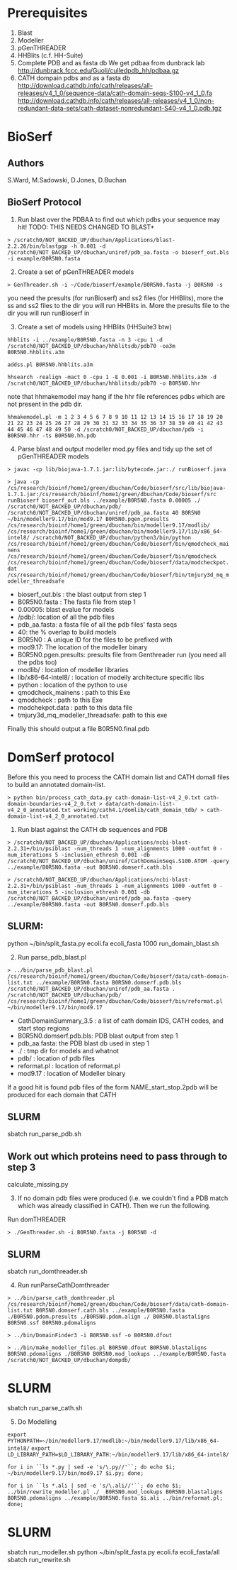 # Prerequisites

1. Blast
2. Modeller
3. pGenTHREADER
4. HHBlits (c.f. HH-Suite)
5. Complete PDB and as fasta db
      We get pdbaa from dunbrack lab
      http://dunbrack.fccc.edu/Guoli/culledpdb_hh/pdbaa.gz
6. CATH dompain pdbs and as a fasta db
    http://download.cathdb.info/cath/releases/all-releases/v4_1_0/sequence-data/cath-domain-seqs-S100-v4_1_0.fa
    http://download.cathdb.info/cath/releases/all-releases/v4_1_0/non-redundant-data-sets/cath-dataset-nonredundant-S40-v4_1_0.pdb.tgz


# BioSerf

## Authors

S.Ward, M.Sadowski, D.Jones, D.Buchan

## BioSerf Protocol

1. Run blast over the PDBAA to find out which pdbs your sequence may hit!
TODO: THIS NEEDS CHANGED TO BLAST+

`> /scratch0/NOT_BACKED_UP/dbuchan/Applications/blast-2.2.26/bin/blastpgp -h 0.001 -d /scratch0/NOT_BACKED_UP/dbuchan/uniref/pdb_aa.fasta -o bioserf_out.bls -i example/B0R5N0.fasta`

2. Create a set of pGenTHREADER models

`> GenThreader.sh -i ~/Code/bioserf/example/B0R5N0.fasta -j B0R5N0 -s`

you need the presults (for runBioserf) and ss2 files (for HHBlits), more the ss and ss2 files to the
dir you will run HHBlits in. More the presults file to the dir you will run runBioserf in

3. Create a set of models using HHBlits (HHSuite3 btw)

`hhblits -i ../example/B0R5N0.fasta -n 3 -cpu 1 -d /scratch0/NOT_BACKED_UP/dbuchan/hhblitsdb/pdb70 -oa3m B0R5N0.hhblits.a3m`

`addss.pl B0R5N0.hhblits.a3m`

`hhsearch -realign -mact 0 -cpu 1 -E 0.001 -i B0R5N0.hhblits.a3m -d /scratch0/NOT_BACKED_UP/dbuchan/hhblitsdb/pdb70 -o B0R5N0.hhr`

note that hhmakemodel may hang if the hhr file references pdbs which are not present in the
pdb dir.

`hhmakemodel.pl -m 1 2 3 4 5 6 7 8 9 10 11 12 13 14 15 16 17 18 19 20 21 22 23 24 25 26 27 28 29 30 31 32 33 34 35 36 37 38 39 40 41 42 43 44 45 46 47 48 49 50 -d /scratch0/NOT_BACKED_UP/dbuchan/pdb -i B0R5N0.hhr -ts B0R5N0.hh.pdb`

4. Parse blast and output modeller mod.py files and tidy up the set of pGenTHREADER models

`> javac -cp lib/biojava-1.7.1.jar:lib/bytecode.jar:./ runBioserf.java`

`> java -cp /cs/research/bioinf/home1/green/dbuchan/Code/bioserf/src/lib/biojava-1.7.1.jar:/cs/research/bioinf/home1/green/dbuchan/Code/bioserf/src runBioserf bioserf_out.bls ../example/B0R5N0.fasta 0.00005 ./ /scratch0/NOT_BACKED_UP/dbuchan/pdb/ /scratch0/NOT_BACKED_UP/dbuchan/uniref/pdb_aa.fasta 40 B0R5N0 ~/bin/modeller9.17/bin/mod9.17 B0R5N0.pgen.presults /cs/research/bioinf/home1/green/dbuchan/bin/modeller9.17/modlib/ /cs/research/bioinf/home1/green/dbuchan/bin/modeller9.17/lib/x86_64-intel8/ /scratch0/NOT_BACKED_UP/dbuchan/python3/bin/python /cs/research/bioinf/home1/green/dbuchan/Code/bioserf/bin/qmodcheck_mainens /cs/research/bioinf/home1/green/dbuchan/Code/bioserf/bin/qmodcheck /cs/research/bioinf/home1/green/dbuchan/Code/bioserf/data/modcheckpot.dat /cs/research/bioinf/home1/green/dbuchan/Code/bioserf/bin/tmjury3d_mq_modeller_threadsafe`

* bioserf_out.bls : the blast output from step 1
* B0R5N0.fasta : The fasta file from step 1
* 0.00005: blast evalue for models
* /pdb/: location of all the pdb files
* pdb_aa.fasta: a fasta file of all the pdb files' fasta seqs
* 40: the % overlap to build models
* B0R5N0 : A unique ID for the files to be prefixed with
* mod9.17: The location of the modeller binary  
* B0R5N0.pgen.presults: presults file from Genthreader run (you need all the pdbs too)
* modlib/ : location of modeller libraries
* lib/x86-64-intel8/ : location of modelly architecture specific libs
* python : location of the python to use
* qmodcheck_mainens : path to this Exe
* qmodcheck : path to this Exe
* modchekpot.data : path to this data file
* tmjury3d_mq_modeller_threadsafe: path to this exe

Finally this should output a file
B0R5N0.final.pdb

# DomSerf protocol

Before this you need to process the CATH domain list and CATH domall files to
build an annotated domain-list.

`> python bin/process_cath_data.py cath-domain-list-v4_2_0.txt cath-domain-boundaries-v4_2_0.txt > data/cath-domain-list-v4_2_0_annotated.txt working/cath4.1/domlib/cath_domain_tdb/ > cath-domain-list-v4_2_0_annotated.txt`

1. Run blast against the CATH db sequences and PDB

`> /scratch0/NOT_BACKED_UP/dbuchan/Applications/ncbi-blast-2.2.31+/bin/psiblast -num_threads 1 -num_alignments 1000 -outfmt 0 -num_iterations 5 -inclusion_ethresh 0.001 -db /scratch0/NOT_BACKED_UP/dbuchan/uniref/CathDomainSeqs.S100.ATOM -query ../example/B0R5N0.fasta -out B0R5N0.domserf.cath.bls`

`> /scratch0/NOT_BACKED_UP/dbuchan/Applications/ncbi-blast-2.2.31+/bin/psiblast -num_threads 1 -num_alignments 1000 -outfmt 0 -num_iterations 5 -inclusion_ethresh 0.001 -db /scratch0/NOT_BACKED_UP/dbuchan/uniref/pdb_aa.fasta -query ../example/B0R5N0.fasta -out B0R5N0.domserf.pdb.bls`

## SLURM:
python ~/bin/split_fasta.py ecoli.fa ecoli_fasta 1000
run_domain_blast.sh

2. Run parse_pdb_blast.pl

`> ../bin/parse_pdb_blast.pl /cs/research/bioinf/home1/green/dbuchan/Code/bioserf/data/cath-domain-list.txt ../example/B0R5N0.fasta B0R5N0.domserf.pdb.bls /scratch0/NOT_BACKED_UP/dbuchan/uniref/pdb_aa.fasta . /scratch0/NOT_BACKED_UP/dbuchan/pdb/ /cs/research/bioinf/home1/green/dbuchan/Code/bioserf/bin/reformat.pl ~/bin/modeller9.17/bin/mod9.17`

* CathDomainSummary_3.5 :  a list of cath domain IDS, CATH codes, and start stop regions
* B0R5N0.domserf.pdb.bls: PDB blast output from step 1
* pdb_aa.fasta: the PDB blast db used in step 1
* ./ : tmp dir for models and whatnot
* pdb/ : location of pdb files
* reformat.pl : location of reformat.pl
* mod9.17 : location of Modeller binary

If a good hit is found pdb files of the form NAME_start_stop.2pdb will be produced for each domain that CATH

## SLURM
sbatch run_parse_pdb.sh

## Work out which proteins need to pass through to step 3
calculate_missing.py

3. If no domain pdb files were produced (i.e. we couldn't find a PDB match which was already classified in CATH). Then we run the following.

Run domTHREADER

`> ./GenThreader.sh -i B0R5N0.fasta -j B0R5N0 -d`

## SLURM
sbatch run_domthreader.sh

4. Run runParseCathDomthreader

`> ../bin/parse_cath_domthreader.pl /cs/research/bioinf/home1/green/dbuchan/Code/bioserf/data/cath-domain-list.txt B0R5N0.domserf.cath.bls ../example/B0R5N0.fasta ./B0R5N0.pdom.presults ./B0R5N0.pdom.align ./ B0R5N0.blastaligns B0R5N0.ssf B0R5N0.pdomaligns`

`> ../bin/DomainFinder3 -i B0R5N0.ssf -o B0R5N0.dfout`

`> ../bin/make_modeller_files.pl B0R5N0.dfout B0R5N0.blastaligns B0R5N0.pdomaligns ./B0R5N0 B0R5N0.mod_lookups ../example/B0R5N0.fasta /scratch0/NOT_BACKED_UP/dbuchan/dompdb/`

# SLURM
sbatch run_parse_cath.sh

5. Do Modelling

`export PYTHONPATH=~/bin/modeller9.17/modlib:~/bin/modeller9.17/lib/x86_64-intel8/`
`export LD_LIBRARY_PATH=$LD_LIBRARY_PATH:~/bin/modeller9.17/lib/x86_64-intel8/`

`for i in ``ls *.py | sed -e 's/\.py//'``; do echo $i; ~/bin/modeller9.17/bin/mod9.17 $i.py; done;`

`for i in ``ls *.ali | sed -e 's/\.ali//'``; do echo $i; ../bin/rewrite_modeller.pl ./  B0R5N0.mod_lookups B0R5N0.blastaligns B0R5N0.pdomaligns ../example/B0R5N0.fasta $i.ali ../bin/reformat.pl; done;`

# SLURM
sbatch run_modeller.sh
python ~/bin/split_fasta.py ecoli.fa ecoli_fasta/all
sbatch run_rewrite.sh
